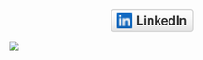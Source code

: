 <p align="center">
	<a href="https://www.linkedin.com/in/allwin-lucious-69598a117/"><img src="imgs/linkedin.svg" alt="LinkedIn"></a>
</p>


![](https://komarev.com/ghpvc/?username=allwinlucious)
<!--
**allwinlucious/allwinlucious** is a ✨ _special_ ✨ repository because its `README.md` (this file) appears on your GitHub profile.

Here are some ideas to get you started:

- 🔭 I’m currently working on ...
- 🌱 I’m currently learning ...
- 👯 I’m looking to collaborate on ...
- 🤔 I’m looking for help with ...
- 💬 Ask me about ...
- 📫 How to reach me: ...
- 😄 Pronouns: ...
- ⚡ Fun fact: ...
-->
